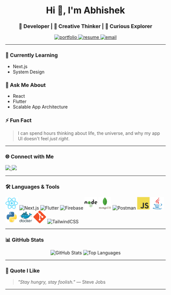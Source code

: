 <h1 align="center">Hi 👋, I'm Abhishek</h1>
<h3 align="center">🚀 Developer | 🎨 Creative Thinker | 🧠 Curious Explorer</h3>

<p align="center">
  <a href="https://abhishek12221732.github.io/portfolio/" target="_blank">
    <img src="https://img.shields.io/badge/🌐 Portfolio-1DA1F2?style=for-the-badge&logo=google-chrome&logoColor=white" alt="portfolio" />
  </a>
  <a href="https://drive.google.com/file/d/19P7yvLsOjNXLzU6jmrHF3RNjzL_Vh9-E/view?usp=sharing" target="_blank">
    <img src="https://img.shields.io/badge/📄 Resume-28a745?style=for-the-badge&logo=readme&logoColor=white" alt="resume" />
  </a>
  <a href="mailto:abhishek91272@gmail.com">
    <img src="https://img.shields.io/badge/📫 Email-EA4335?style=for-the-badge&logo=gmail&logoColor=white" alt="email" />
  </a>
</p>

---

### 🌱 Currently Learning
- Next.js
- System Design

### 💬 Ask Me About
- React
- Flutter
- Scalable App Architecture

### ⚡ Fun Fact  
> I can spend hours thinking about life, the universe, and why my app UI doesn't feel *just right*.

---

### 🌐 Connect with Me  
<p align="left">
  <a href="https://www.linkedin.com/in/abhishekkumar1732/" target="_blank">
    <img src="https://img.shields.io/badge/LinkedIn-0A66C2?style=for-the-badge&logo=linkedin&logoColor=white" />
  </a>
  <a href="https://leetcode.com/u/abhishek1732/" target="_blank">
    <img src="https://img.shields.io/badge/LeetCode-FFA116?style=for-the-badge&logo=leetcode&logoColor=black" />
  </a>
</p>

---

### 🛠️ Languages & Tools  
<p align="left">
  <img src="https://raw.githubusercontent.com/devicons/devicon/master/icons/react/react-original.svg" alt="React" width="40" height="40"/> 
  <img src="https://cdn.worldvectorlogo.com/logos/nextjs-2.svg" alt="Next.js" width="40" height="40"/>
  <img src="https://www.vectorlogo.zone/logos/flutterio/flutterio-icon.svg" alt="Flutter" width="40" height="40"/>
  <img src="https://www.vectorlogo.zone/logos/firebase/firebase-icon.svg" alt="Firebase" width="40" height="40"/>
  <img src="https://raw.githubusercontent.com/devicons/devicon/master/icons/nodejs/nodejs-original-wordmark.svg" alt="Node.js" width="40" height="40"/>
  <img src="https://raw.githubusercontent.com/devicons/devicon/master/icons/mongodb/mongodb-original-wordmark.svg" alt="MongoDB" width="40" height="40"/>
  <img src="https://www.vectorlogo.zone/logos/getpostman/getpostman-icon.svg" alt="Postman" width="40" height="40"/>
  <img src="https://raw.githubusercontent.com/devicons/devicon/master/icons/javascript/javascript-original.svg" alt="JavaScript" width="40" height="40"/>
  <img src="https://raw.githubusercontent.com/devicons/devicon/master/icons/java/java-original.svg" alt="Java" width="40" height="40"/>
  <img src="https://raw.githubusercontent.com/devicons/devicon/master/icons/python/python-original.svg" alt="Python" width="40" height="40"/>
  <img src="https://raw.githubusercontent.com/devicons/devicon/master/icons/docker/docker-original-wordmark.svg" alt="Docker" width="40" height="40"/>
  <img src="https://raw.githubusercontent.com/devicons/devicon/master/icons/git/git-original.svg" alt="Git" width="40" height="40"/>
  <img src="https://tailwindcss.com/_next/static/media/social-card-large.c94fbc64.jpg" alt="TailwindCSS" width="40" height="40"/>
</p>

---

### 📊 GitHub Stats  
<p align="center">
  <img src="https://github-readme-stats.vercel.app/api?username=abhishek12221732&show_icons=true&theme=radical" alt="GitHub Stats" height="180"/>
  <img src="https://github-readme-stats.vercel.app/api/top-langs/?username=abhishek12221732&layout=compact&theme=radical" alt="Top Languages" height="180"/>
</p>

---

### 🧠 Quote I Like  
> *"Stay hungry, stay foolish."* — Steve Jobs

---

